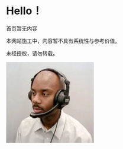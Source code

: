 # Hello！

首页暂无内容

本网站施工中，内容暂不具有系统性与参考价值。

未经授权，请勿转载。



<img src="https://raw.githubusercontent.com/Zhu-Shatong/cloudimg/master/img/image-20230717201900375.png" alt="image-20230717201900375" style="zoom:50%;" />

